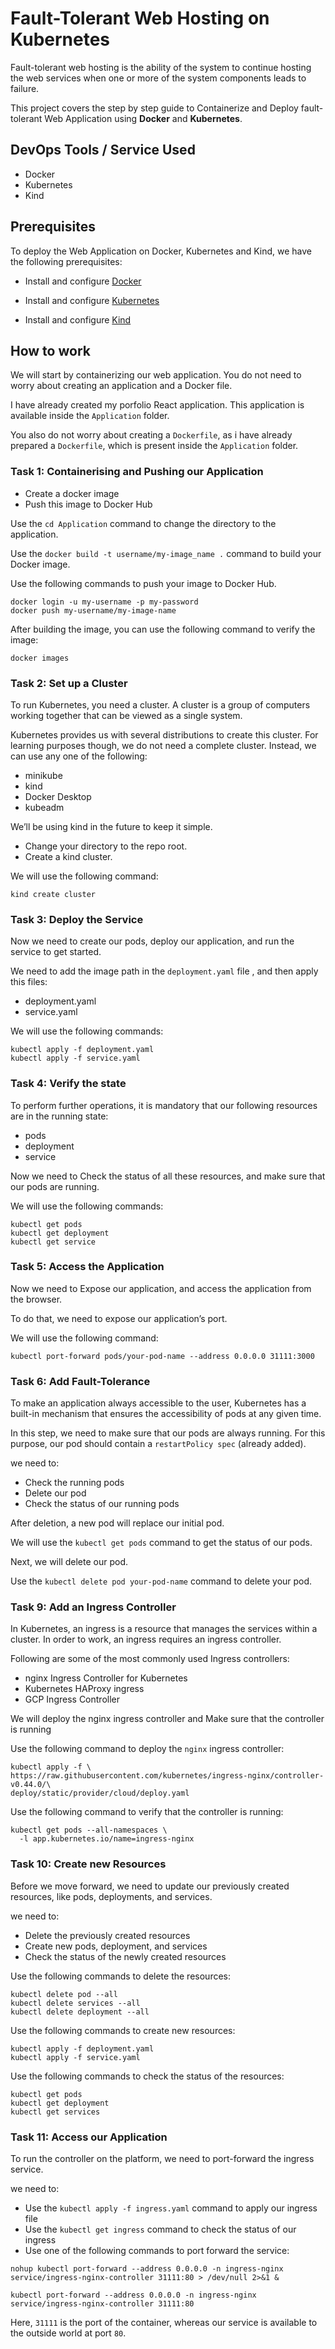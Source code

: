 
# Fault-Tolerant Web Hosting on Kubernetes

Fault-tolerant web hosting is the ability of the system to continue hosting the web services when one or more of the system components leads to failure.

This project covers the step by step guide to Containerize and Deploy fault-tolerant Web Application using **Docker** and **Kubernetes**.

## DevOps Tools / Service Used
+ Docker
+ Kubernetes
+ Kind

## Prerequisites
To deploy the Web Application on Docker, Kubernetes and Kind, we have the following prerequisites:

+ Install and configure [Docker](https://docs.docker.com/desktop/)

+ Install and configure [Kubernetes](https://kubernetes.io/docs/setup/)

+ Install and configure [Kind](https://kind.sigs.k8s.io/docs/user/quick-start/)

## How to work

We will start by containerizing our web application. You do not need to worry about creating an application and a Docker file.

I have already created my porfolio React application. This application is available inside the `Application` folder.

You also do not worry about creating a `Dockerfile`, as i have already prepared a `Dockerfile`, which is present inside the `Application` folder.

### Task 1: Containerising and Pushing our Application
+ Create a docker image
+ Push this image to Docker Hub

Use the `cd Application` command to change the directory to the application.

Use the `docker build -t username/my-image_name .` command to build your Docker image.

Use the following commands to push your image to Docker Hub.

```shell
docker login -u my-username -p my-password
docker push my-username/my-image-name
```

After building the image, you can use the following command to verify the image:

```shell
docker images
```

### Task 2: Set up a Cluster

To run Kubernetes, you need a cluster. A cluster is a group of computers working together that can be viewed as a single system.

Kubernetes provides us with several distributions to create this cluster. For learning purposes though, we do not need a complete cluster. Instead, we can use any one of the following:

+ minikube
+ kind
+ Docker Desktop
+ kubeadm

We’ll be using kind in the future to keep it simple.

+ Change your directory to the repo root.
+ Create a kind cluster.

We will use the following command: 

```shell
kind create cluster
```
### Task 3: Deploy the Service

Now we need to create our pods, deploy our application, and run the service to get started.

We need to add the image path in the `deployment.yaml` file , and then apply this files: 

+ deployment.yaml
+ service.yaml

We will use the following commands: 

```shell
kubectl apply -f deployment.yaml
kubectl apply -f service.yaml
```
### Task 4: Verify the state

To perform further operations, it is mandatory that our following resources are in the running state:

+ pods
+ deployment
+ service

Now we need to Check the status of all these resources, and make sure that our pods are running.

We will use the following commands: 
```shell
kubectl get pods
kubectl get deployment
kubectl get service
```
### Task 5: Access the Application

Now we need to Expose our application, and access the application from the browser.

To do that, we need to expose our application’s port.

We will use the following command: 
```shell
kubectl port-forward pods/your-pod-name --address 0.0.0.0 31111:3000
```

### Task 6: Add Fault-Tolerance

To make an application always accessible to the user, Kubernetes has a built-in mechanism that ensures the accessibility of pods at any given time.

In this step, we need to make sure that our pods are always running. For this purpose, our pod should contain a `restartPolicy spec` (already added).

we need to:

+ Check the running pods
+ Delete our pod
+ Check the status of our running pods

After deletion, a new pod will replace our initial pod.

We will use the `kubectl get pods` command to get the status of our pods.

Next, we will delete our pod.

Use the `kubectl delete pod your-pod-name` command to delete your pod.

### Task 9: Add an Ingress Controller

In Kubernetes, an ingress is a resource that manages the services within a cluster. In order to work, an ingress requires an ingress controller.

Following are some of the most commonly used Ingress controllers:

+ nginx Ingress Controller for Kubernetes
+ Kubernetes HAProxy ingress
+ GCP Ingress Controller

We will deploy the nginx ingress controller and Make sure that the controller is running

Use the following command to deploy the `nginx` ingress controller:
```shell
kubectl apply -f \
https://raw.githubusercontent.com/kubernetes/ingress-nginx/controller-v0.44.0/\
deploy/static/provider/cloud/deploy.yaml
```

Use the following command to verify that the controller is running:

```shell
kubectl get pods --all-namespaces \
  -l app.kubernetes.io/name=ingress-nginx
```

### Task 10: Create new Resources

Before we move forward, we need to update our previously created resources, like pods, deployments, and services.

we need to:

+ Delete the previously created resources
+ Create new pods, deployment, and services
+ Check the status of the newly created resources

Use the following commands to delete the resources:

```shell
kubectl delete pod --all
kubectl delete services --all
kubectl delete deployment --all
```

Use the following commands to create new resources:

```shell
kubectl apply -f deployment.yaml
kubectl apply -f service.yaml
```

Use the following commands to check the status of the resources:

```shell
kubectl get pods
kubectl get deployment
kubectl get services 
```

### Task 11: Access our Application

To run the controller on the platform, we need to port-forward the ingress service.

we need to:


+ Use the `kubectl apply -f ingress.yaml` command to apply our ingress file
+ Use the `kubectl get ingress` command to check the status of our ingress
+ Use one of the following commands to port forward the service:
```shell
nohup kubectl port-forward --address 0.0.0.0 -n ingress-nginx service/ingress-nginx-controller 31111:80 > /dev/null 2>&1 &
```
```shell 
kubectl port-forward --address 0.0.0.0 -n ingress-nginx service/ingress-nginx-controller 31111:80
```
Here, `31111` is the port of the container, whereas our service is available to the outside world at port `80`.






















